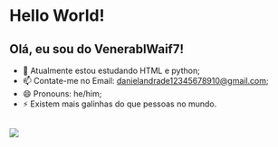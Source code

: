<h1>Hello World!</h1>

## Olá, eu sou do VenerablWaif7!

- 🔭 Atualmente estou estudando HTML e python;
- 📫 Contate-me no Email: danielandrade12345678910@gmail.com;
- 😄 Pronouns: he/him;
- ⚡ Existem mais galinhas do que pessoas no mundo.

##

<div>
 <a href -"mailto:contato@danielandrade12345678910.tech"><img src="https://img.shields.io/badge/Gmail-D14836?style=for-the-badge&logo=gmail&logoColor=white"target="_blank"></a>
</div>
